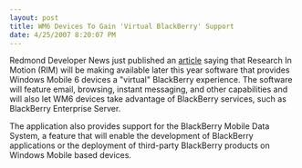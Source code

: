 ```yaml
---
layout: post
title: WM6 Devices To Gain 'Virtual BlackBerry' Support
date: 4/25/2007 8:20:07 PM
---
```


Redmond Developer News just published an [article](http://reddevnews.com/news/article.aspx?editorialsid=8484) saying that Research In Motion (RIM) will be making available later this year software that provides Windows Mobile 6 devices a "virtual" BlackBerry experience. The software will feature email, browsing, instant messaging, and other capabilities and will also let WM6 devices take advantage of BlackBerry services, such as BlackBerry Enterprise Server.

The application also provides support for the BlackBerry Mobile Data System, a feature that will enable the development of BlackBerry applications or the deployment of third-party BlackBerry products on Windows Mobile based devices.
